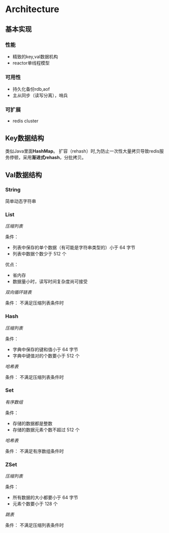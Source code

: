 # Architecture

## 基本实现

### 性能
- 精致的key,val数据机构
- reactor单线程模型

### 可用性
- 持久化备份rdb,aof
- 主从同步（读写分离），哨兵

### 可扩展
- redis cluster

## Key数据结构
类似Java里面**HashMap**。
扩容（rehash）时,为防止一次性大量拷贝导致redis服务停顿，采用**渐进式rehash**，分批拷贝。

## Val数据结构

###  String
简单动态字符串

###  List

*压缩列表*


条件：

- 列表中保存的单个数据（有可能是字符串类型的）小于 64 字节
- 列表中数据个数少于 512 个

优点：
- 省内存
- 数据量小时，读写时间复杂度尚可接受

*双向循环链表*


条件：
不满足压缩列表条件时

###  Hash

*压缩列表*


条件：

- 字典中保存的键和值小于 64 字节
- 字典中键值对的个数要小于 512 个

*哈希表*


条件：
不满足压缩列表条件时

###  Set

*有序数组*


条件：

- 存储的数据都是整数
- 存储的数据元素个数不超过 512 个

*哈希表*


条件：
不满足有序数组条件时

###  ZSet

*压缩列表*


条件：

- 所有数据的大小都要小于 64 字节
- 元素个数要小于 128 个

*跳表*


条件：
不满足压缩列表条件时